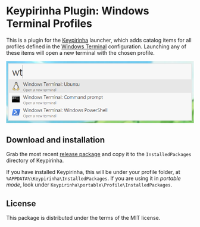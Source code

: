 # Keypirinha Plugin: Windows Terminal Profiles

This is a plugin for the [Keypirinha](http://keypirinha.com) launcher, which adds catalog items
for all profiles defined in the [Windows Terminal](https://github.com/microsoft/terminal/)
configuration. Launching any of these items will open a new terminal with the chosen profile.

![Screenshot of the plugin in action](.github/keypirinha-terminal-profiles.png)

## Download and installation

Grab the most recent
[release package](https://github.com/fran-f/keypirinha-terminal-profiles/releases)
and copy it to the `InstalledPackages` directory of Keypirinha.

If you have installed Keypirinha, this will be under your profile folder, at
`%APPDATA%\Keypirinha\InstalledPackages`. If you are using it in *portable
mode*, look under `Keypirinha\portable\Profile\InstalledPackages`.


## License

This package is distributed under the terms of the MIT license.

